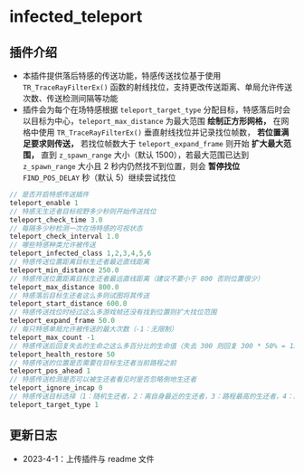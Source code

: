 # infected_teleport

## 插件介绍
- 本插件提供落后特感的传送功能，特感传送找位基于使用 `TR_TraceRayFilterEx()` 函数的射线找位，支持更改传送距离、单局允许传送次数、传送检测间隔等功能
- 插件会为每个在场特感根据 `teleport_target_type` 分配目标，特感落后时会以目标为中心，`teleport_max_distance` 为最大范围 **绘制正方形网格，** 在网格中使用 `TR_TraceRayFilterEx()` 垂直射线找位并记录找位帧数， **若位置满足要求则传送，** 若找位帧数大于 `teleport_expand_frame` 则开始 **扩大最大范围，** 直到 `z_spawn_range` 大小（默认 1500），若最大范围已达到 `z_spawn_range` 大小且 2 秒内仍然找不到位置，则会 **暂停找位** `FIND_POS_DELAY` 秒（默认 5）继续尝试找位

```Java
// 是否开启特感传送插件
teleport_enable 1
// 特感无生还者目标视野多少秒则开始传送找位
teleport_check_time 3.0
// 每隔多少秒检测一次在场特感的可视状态
teleport_check_interval 1.0
// 哪些特感种类允许被传送
teleport_infected_class 1,2,3,4,5,6
// 特感传送位置距离目标生还者最近直线距离
teleport_min_distance 250.0
// 特感传送位置距离目标生还者最远直线距离（建议不要小于 800 否则位置很少）
teleport_max_distance 800.0
// 特感落后目标生还者这么多则试图将其传送
teleport_start_distance 600.0
// 特感传送找位时经过这么多游戏帧还没有找到位置则扩大找位范围
teleport_expand_frame 50.0
// 每只特感单局允许被传送的最大次数（-1：无限制）
teleport_max_count -1
// 特感传送后回复失去的生命之这么多百分比的生命值（失去 300 则回复 300 * 50% = 150，0：关闭）
teleport_health_restore 50
// 特感传送的位置是否需要在目标生还者当前路程之前
teleport_pos_ahead 1
// 特感传送检测是否可以被生还者看见时是否忽略倒地生还者
teleport_ignore_incap 0
// 特感传送目标选择（1：随机生还者，2：离自身最近的生还者，3：路程最高的生还者，4：路程最低的生还者）
teleport_target_type 1
```

## 更新日志
- 2023-4-1：上传插件与 readme 文件
